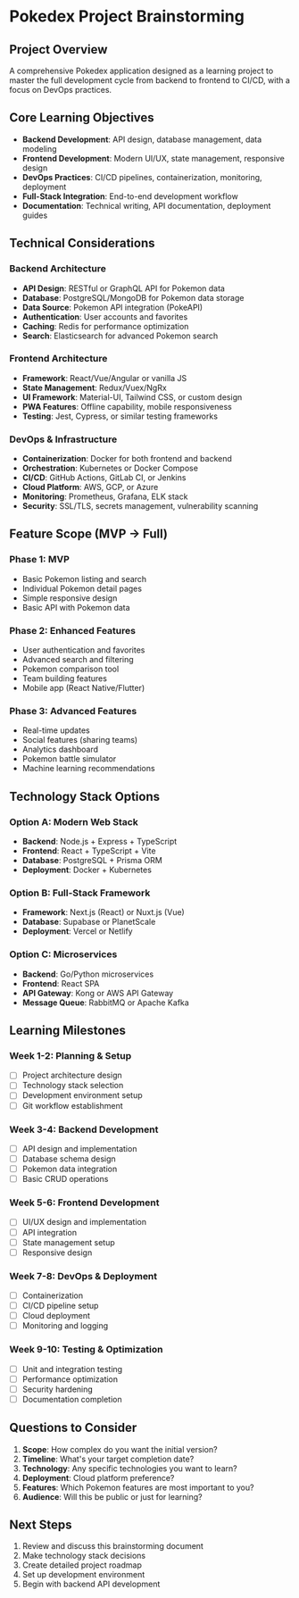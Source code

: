 # Pokedex Project Brainstorming

## Project Overview
A comprehensive Pokedex application designed as a learning project to master the full development cycle from backend to frontend to CI/CD, with a focus on DevOps practices.

## Core Learning Objectives
- **Backend Development**: API design, database management, data modeling
- **Frontend Development**: Modern UI/UX, state management, responsive design
- **DevOps Practices**: CI/CD pipelines, containerization, monitoring, deployment
- **Full-Stack Integration**: End-to-end development workflow
- **Documentation**: Technical writing, API documentation, deployment guides

## Technical Considerations

### Backend Architecture
- **API Design**: RESTful or GraphQL API for Pokemon data
- **Database**: PostgreSQL/MongoDB for Pokemon data storage
- **Data Source**: Pokemon API integration (PokeAPI)
- **Authentication**: User accounts and favorites
- **Caching**: Redis for performance optimization
- **Search**: Elasticsearch for advanced Pokemon search

### Frontend Architecture
- **Framework**: React/Vue/Angular or vanilla JS
- **State Management**: Redux/Vuex/NgRx
- **UI Framework**: Material-UI, Tailwind CSS, or custom design
- **PWA Features**: Offline capability, mobile responsiveness
- **Testing**: Jest, Cypress, or similar testing frameworks

### DevOps & Infrastructure
- **Containerization**: Docker for both frontend and backend
- **Orchestration**: Kubernetes or Docker Compose
- **CI/CD**: GitHub Actions, GitLab CI, or Jenkins
- **Cloud Platform**: AWS, GCP, or Azure
- **Monitoring**: Prometheus, Grafana, ELK stack
- **Security**: SSL/TLS, secrets management, vulnerability scanning

## Feature Scope (MVP → Full)

### Phase 1: MVP
- Basic Pokemon listing and search
- Individual Pokemon detail pages
- Simple responsive design
- Basic API with Pokemon data

### Phase 2: Enhanced Features
- User authentication and favorites
- Advanced search and filtering
- Pokemon comparison tool
- Team building features
- Mobile app (React Native/Flutter)

### Phase 3: Advanced Features
- Real-time updates
- Social features (sharing teams)
- Analytics dashboard
- Pokemon battle simulator
- Machine learning recommendations

## Technology Stack Options

### Option A: Modern Web Stack
- **Backend**: Node.js + Express + TypeScript
- **Frontend**: React + TypeScript + Vite
- **Database**: PostgreSQL + Prisma ORM
- **Deployment**: Docker + Kubernetes

### Option B: Full-Stack Framework
- **Framework**: Next.js (React) or Nuxt.js (Vue)
- **Database**: Supabase or PlanetScale
- **Deployment**: Vercel or Netlify

### Option C: Microservices
- **Backend**: Go/Python microservices
- **Frontend**: React SPA
- **API Gateway**: Kong or AWS API Gateway
- **Message Queue**: RabbitMQ or Apache Kafka

## Learning Milestones

### Week 1-2: Planning & Setup
- [ ] Project architecture design
- [ ] Technology stack selection
- [ ] Development environment setup
- [ ] Git workflow establishment

### Week 3-4: Backend Development
- [ ] API design and implementation
- [ ] Database schema design
- [ ] Pokemon data integration
- [ ] Basic CRUD operations

### Week 5-6: Frontend Development
- [ ] UI/UX design and implementation
- [ ] API integration
- [ ] State management setup
- [ ] Responsive design

### Week 7-8: DevOps & Deployment
- [ ] Containerization
- [ ] CI/CD pipeline setup
- [ ] Cloud deployment
- [ ] Monitoring and logging

### Week 9-10: Testing & Optimization
- [ ] Unit and integration testing
- [ ] Performance optimization
- [ ] Security hardening
- [ ] Documentation completion

## Questions to Consider

1. **Scope**: How complex do you want the initial version?
2. **Timeline**: What's your target completion date?
3. **Technology**: Any specific technologies you want to learn?
4. **Deployment**: Cloud platform preference?
5. **Features**: Which Pokemon features are most important to you?
6. **Audience**: Will this be public or just for learning?

## Next Steps
1. Review and discuss this brainstorming document
2. Make technology stack decisions
3. Create detailed project roadmap
4. Set up development environment
5. Begin with backend API development

